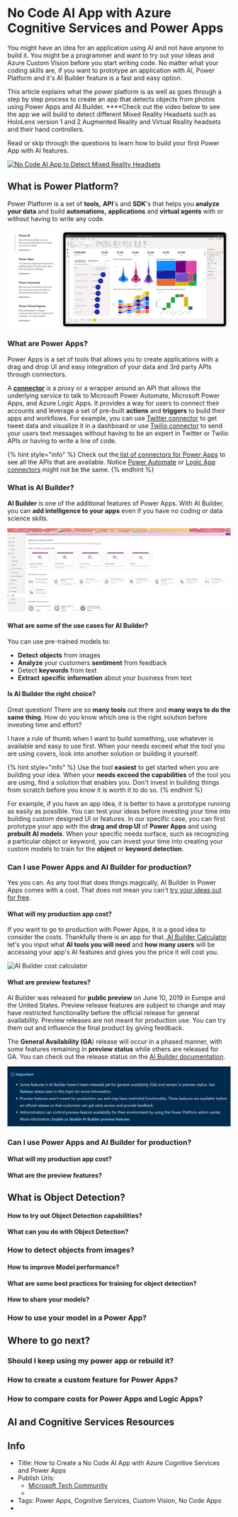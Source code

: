 # No Code AI App with Azure Cognitive Services and Power Apps


You might have an idea for an application using AI and not have anyone to build it. You might be a programmer and want to try out your ideas and Azure Custom Vision before you start writing code. No matter what your coding skills are, if you want to prototype an application with AI, Power Platform and it's AI Builder feature is a fast and easy option.

This article explains what the power platform is as well as goes through a step by step process to create an app that detects objects from photos using Power Apps and AI Builder. ****Check out the video below to see the app we will build to detect different Mixed Reality Headsets such as HoloLens version 1 and 2 Augmented Reality and Virtual Reality headsets and their hand controllers.

Read or skip through the questions to learn how to build your first Power App with AI features.

  [![No Code AI App to Detect Mixed Reality Headsets](http://img.youtube.com/vi/VXD5ma2ZExw/0.jpg)](https://youtu.be/VXD5ma2ZExw)

## What is Power Platform?

Power Platform is a set of **tools,** **API**'s and **SDK**'s that helps you **analyze your data** and build **automations,** **applications** and **virtual agents** with or without having to write any code.

![Power Platform features](../images/PowerPlatform/powerPlatform.png)

### What are Power Apps?

Power Apps is a set of tools that allows you to create applications with a drag and drop UI and easy integration of your data and 3rd party APIs through connectors.  

A [**connector**](https://docs.microsoft.com/connectors/connectors?WT.mc_id=aiml-8438-ayyonet) is a proxy or a wrapper around an API that allows the underlying service to talk to Microsoft Power Automate, Microsoft Power Apps, and Azure Logic Apps. It provides a way for users to connect their accounts and leverage a set of pre-built **actions** and **triggers** to build their apps and workflows. For example, you can use [Twitter connector](https://docs.microsoft.com/connectors/twitter/?WT.mc_id=aiml-8438-ayyonet) to get tweet data and visualize it in a dashboard or use [Twilio connector](https://docs.microsoft.com/connectors/twilio/?WT.mc_id=aiml-8438-ayyonet) to send your users text messages without having to be an expert in Twitter or Twilio APIs or having to write a line of code. 

{% hint style="info" %}
Check out the[ list of connectors for Power Apps](https://docs.microsoft.com/en-us/connectors/connector-reference/connector-reference-powerapps-connectors?WT.mc_id=aiml-8438-ayyonet) to see all the APIs that are available. Notice [Power Automate](https://docs.microsoft.com/connectors/connector-reference/connector-reference-powerautomate-connectors?WT.mc_id=aiml-8438-ayyonet) or [Logic App connectors](https://docs.microsoft.com/connectors/connector-reference/connector-reference-logicapps-connectors?WT.mc_id=aiml-8438-ayyonet) might not be the same.
{% endhint %}

### What is AI Builder?

**AI Builder** is one of the additional features of Power Apps. With AI Builder, you can **add intelligence to your apps** even if you have no coding or data science skills. 

![AI Builder Features on Power Apps](../images/PowerPlatform/aibuilderappview.png)

#### What are some of the use cases for AI Builder?

You can use pre-trained models to:

* **Detect** **objects** from images
* **Analyze** your customers **sentiment** from feedback
* Detect **keywords** from text
* **Extract** **specific** **information** about your business from text

#### Is AI Builder the right choice?

Great question! There are so **many tools** out there and **many ways to do the same thing**. How do you know which one is the right solution before investing time and effort?

I have a rule of thumb when I want to build something, use whatever is available and easy to use first. When your needs exceed what the tool you are using covers, look into another solution or building it yourself. 

{% hint style="info" %}
Use the tool **easiest** to get started when you are building your idea. When your **needs exceed the capabilities** of the tool you are using, find a solution that enables you. Don't invest in building things from scratch before you know it is worth it to do so.
{% endhint %}

For example, if you have an app idea, it is better to have a prototype running as easily as possible. You can test your ideas before investing your time into building custom designed UI or features. In our specific case, you can first prototype your app with the **drag and drop UI** of **Power Apps** and using **prebuilt AI models**. When your specific needs surface, such as recognizing a particular object or keyword, you can invest your time into creating your custom models to train for the **object** or **keyword detection**.

### Can I use Power Apps and AI Builder for production?

Yes you can. As any tool that does things magically, AI Builder in Power Apps comes with a cost. That does not mean you can't [try your ideas out for free](https://docs.microsoft.com/powerapps/maker/signup-for-powerapps?WT.mc_id=aiml-8438-ayyonet).

#### What will my production app cost?

If you want to go to production with Power Apps, it is a good idea to consider the costs. Thankfully there is an app for that.[ AI Builder Calculator](https://powerapps.microsoft.com/ai-builder-calculator/?WT.mc_id=aiml-8438-ayyonet) let's you input what **AI tools you will need** and **how many users** will be accessing your app's AI features and gives you the price it will cost you. 

![AI Builder cost calculator](../images/PowerPlatform/aibuildercalculate%20%281%29.png)

#### What are preview features?

AI Builder was released for **public preview** on June 10, 2019 in Europe and the United States. Preview release features are subject to change and may have restricted functionality before the official release for general availability. Preview releases are not meant for production use. You can try them out and influence the final product by giving feedback. 

The **General Availability \(GA**\) release will occur in a phased manner, with some features remaining in **preview status** while others are released for GA. You can check out the release status on the [AI Builder documentation](https://docs.microsoft.com/ai-builder/overview?WT.mc_id=aiml-8438-ayyonet#release-status).

![AI Builder Preview features notice](../images/PowerPlatform/aibuilderpreview.png)
### Can I use Power Apps and AI Builder for production?
#### What will my production app cost?
#### What are the preview features?
## What is Object Detection?
#### How to try out Object Detection capabilities?
#### What can you do with Object Detection?
### How to detect objects from images?
#### How to improve Model performance?
#### What are some best practices for training for object detection?
#### How to share your models?
### How to use your model in a Power App?
## Where to go next?
### Should I keep using my power app or rebuild it?
### How to create a custom feature for Power Apps?
### How to compare costs for Power Apps and Logic Apps?
## AI and Cognitive Services Resources


## Info 

- Title: How to Create a No Code AI App with Azure Cognitive Services and Power Apps
- Publish Urls: 
    - [Microsoft Tech Community](https://techcommunity.microsoft.com/t5/apps-on-azure/how-to-create-a-no-code-ai-app-with-azure-cognitive-services-and/ba-p/1847264)
    - 
- Tags: Power Apps, Cognitive Services, Custom Vision, No Code Apps
- 